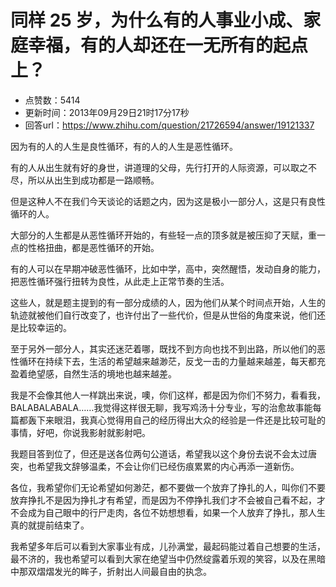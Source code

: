 # 同样 25 岁，为什么有的人事业小成、家庭幸福，有的人却还在一无所有的起点上？
- 点赞数：5414
- 更新时间：2013年09月29日21时17分17秒
- 回答url：https://www.zhihu.com/question/21726594/answer/19121337
<body>
 <p data-pid="INqFo1We">因为有的人的人生是良性循环，有的人的人生是恶性循环。</p>
 <p data-pid="OMQnrgGo">有的人从出生就有好的身世，讲道理的父母，先行打开的人际资源，可以取之不尽，所以从出生到成功都是一路顺畅。</p>
 <p data-pid="fFGmNDeo">但是这种人不在我们今天谈论的话题之内，因为这是极小一部分人，这是只有良性循环的人。</p>
 <p data-pid="4KlaA-Wq">大部分的人生都是从恶性循环开始的，有些轻一点的顶多就是被压抑了天赋，重一点的性格扭曲，都是恶性循环的开始。</p>
 <p data-pid="Bp8GNBnp">有的人可以在早期冲破恶性循环，比如中学，高中，突然醒悟，发动自身的能力，把恶性循环强行扭转为良性，从此走上正常节奏的生活。</p>
 <p data-pid="l_il9OEN">这些人，就是题主提到的有一部分成绩的人，因为他们从某个时间点开始，人生的轨迹就被他们自行改变了，也许付出了一些代价，但是从世俗的角度来说，他们还是比较幸运的。</p>
 <p data-pid="ZDt3vQCK">至于另外一部分人，其实还迷茫着哪，既找不到方向也找不到出路，所以他们的恶性循环在持续下去，生活的希望越来越渺茫，反戈一击的力量越来越差，每天都充盈着绝望感，自然生活的境地也越来越差。</p>
 <p data-pid="XLeOAW9k">我是不会像其他人一样跳出来说，噢，你们这样，都是因为你们不努力，看看我，BALABALABALA……我觉得这样很无聊，我写鸡汤十分专业，写的治愈故事能每篇都轰下来眼泪，我真心觉得用自己的经历得出大众的经验是一件还是比较可耻的事情，好吧，你说我影射就影射吧。</p>
 <p data-pid="5ZcRUwTC">我题目答到位了，但还是送各位两句公道话，希望我以这个身份去说不会太过唐突，也希望我文辞够温柔，不会让你们已经伤痕累累的内心再添一道新伤。</p>
 <p data-pid="F00Fyo04">各位，我希望你们无论希望如何渺茫，都不要做一个放弃了挣扎的人，叫你们不要放弃挣扎不是因为挣扎才有希望，而是因为不停挣扎我们才不会被自己看不起，才不会成为自己眼中的行尸走肉，各位不妨想想看，如果一个人放弃了挣扎，那人生真的就提前结束了。</p>
 <p data-pid="5bz1k2wA">我希望多年后可以看到大家事业有成，儿孙满堂，最起码能过着自己想要的生活，最不济的，我也希望可以看到大家在绝望当中仍然绽露着乐观的笑容，以及在黑暗中那双熠熠发光的眸子，折射出人间最自由的执念。</p>
</body>
